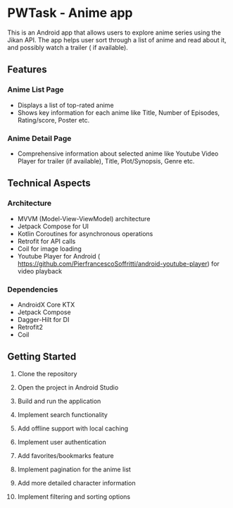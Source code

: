 # PWTask - Anime app

This is an Android app that allows users to explore anime series using the Jikan API. The app helps user sort through a list of anime and read about it, and possibly watch a trailer ( if available).

## Features

### Anime List Page
- Displays a list of top-rated anime
- Shows key information for each anime like Title, Number of Episodes, Rating/score, Poster etc.

### Anime Detail Page
- Comprehensive information about selected anime like Youtube Video Player for trailer (if available), Title, Plot/Synopsis, Genre etc.

## Technical Aspects

### Architecture
- MVVM (Model-View-ViewModel) architecture
- Jetpack Compose for UI
- Kotlin Coroutines for asynchronous operations
- Retrofit for API calls
- Coil for image loading
- Youtube Player for Android ( https://github.com/PierfrancescoSoffritti/android-youtube-player) for video playback

### Dependencies
- AndroidX Core KTX
- Jetpack Compose
- Dagger-Hilt for DI
- Retrofit2
- Coil

  
## Getting Started

1. Clone the repository
2. Open the project in Android Studio
3. Build and run the application


1. Implement search functionality
2. Add offline support with local caching
3. Implement user authentication
4. Add favorites/bookmarks feature
5. Implement pagination for the anime list
6. Add more detailed character information
7. Implement filtering and sorting options
